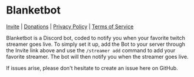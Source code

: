 # Blanketbot

[Invite](https://discord.com/oauth2/authorize?client_id=1130933938408403034) | [Donations](https://ko-fi.com/jansel) | [Privacy Policy](https://github.com/NotJansel/Feixiao/blob/root/docs/privacy-policy.md) | [Terms of Service](https://github.com/NotJansel/Feixiao/blob/root/docs/terms-of-service.md)

Blanketbot is a Discord bot, coded to notify you when your favorite twitch streamer goes live. To simply set it up, add the Bot to your server through the Invite link above and use the `/streamer add` command to add your favorite streamer. The bot will then notify you when the streamer goes live.

If issues arise, please don't hesitate to create an issue here on GitHub.
